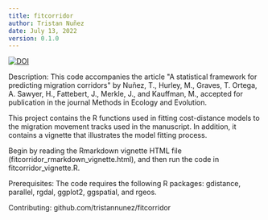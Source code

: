 ```yaml
---
title: fitcorridor
author: Tristan Nuñez
date: July 13, 2022
version: 0.1.0
--- 
```


[![DOI](https://zenodo.org/badge/513299383.svg)](https://zenodo.org/badge/latestdoi/513299383)

Description:
This code accompanies the article "A statistical framework for predicting migration corridors" by Nuñez, T., Hurley, M., Graves, T. Ortega, A. Sawyer, H., Fattebert, J., Merkle, J., and Kauffman, M., accepted for publication in the journal Methods in Ecology and Evolution. 

This project contains the R functions used in fitting cost-distance models to the migration movement tracks used in the manuscript. In addition, it contains a vignette that illustrates the model fitting process. 

Begin by reading the Rmarkdown vignette HTML file (fitcorridor_rmarkdown_vignette.html), and then run the code in fitcorridor_vignette.R. 

Prerequisites: 
The code requires the following R packages: gdistance, parallel, rgdal, ggplot2, ggspatial, and rgeos.

Contributing: 
github.com/tristannunez/fitcorridor


